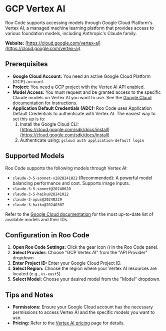 # GCP Vertex AI

Roo Code supports accessing models through Google Cloud Platform's Vertex AI, a managed machine learning platform that provides access to various foundation models, including Anthropic's Claude family.

**Website:** [https://cloud.google.com/vertex-ai](https://cloud.google.com/vertex-ai)

## Prerequisites

*   **Google Cloud Account:** You need an active Google Cloud Platform (GCP) account.
*   **Project:** You need a GCP project with the Vertex AI API enabled.
*   **Model Access:** You must request and be granted access to the specific Claude models on Vertex AI you want to use. See the [Google Cloud documentation](https://cloud.google.com/vertex-ai/generative-ai/docs/partner-models/use-claude#before_you_begin) for instructions.
*   **Application Default Credentials (ADC):**  Roo Code uses Application Default Credentials to authenticate with Vertex AI. The easiest way to set this up is to:
    1.  Install the Google Cloud CLI: [https://cloud.google.com/sdk/docs/install](https://cloud.google.com/sdk/docs/install)
    2.  Authenticate using: `gcloud auth application-default login`

## Supported Models

Roo Code supports the following models through Vertex AI:

*   `claude-3-5-sonnet-v2@20241022` (Recommended): A powerful model balancing performance and cost. Supports image inputs.
*	`claude-3-5-sonnet@20240620`
*   `claude-3-5-haiku@20241022`
*   `claude-3-opus@20240229`
*   `claude-3-haiku@20240307`

Refer to the [Google Cloud documentation](https://cloud.google.com/vertex-ai/generative-ai/docs/partner-models/use-claude) for the most up-to-date list of available models and their IDs.

## Configuration in Roo Code

1.  **Open Roo Code Settings:** Click the gear icon (<Codicon name="gear" />) in the Roo Code panel.
2.  **Select Provider:** Choose "GCP Vertex AI" from the "API Provider" dropdown.
3.  **Enter Project ID:** Enter your Google Cloud Project ID.
4.  **Select Region:** Choose the region where your Vertex AI resources are located (e.g., `us-east5`).
5.  **Select Model:** Choose your desired model from the "Model" dropdown.

## Tips and Notes

*   **Permissions:**  Ensure your Google Cloud account has the necessary permissions to access Vertex AI and the specific models you want to use.
*   **Pricing:** Refer to the [Vertex AI pricing](https://cloud.google.com/vertex-ai/pricing) page for details.
